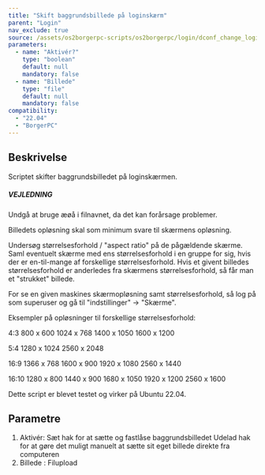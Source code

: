 ```yaml
---
title: "Skift baggrundsbillede på loginskærm"
parent: "Login"
nav_exclude: true
source: /assets/os2borgerpc-scripts/os2borgerpc/login/dconf_change_login_bg.sh
parameters:
  - name: "Aktivér?"
    type: "boolean"
    default: null
    mandatory: false
  - name: "Billede"
    type: "file"
    default: null
    mandatory: false
compatibility:  
  - "22.04"
  - "BorgerPC"
---
```


## Beskrivelse
Scriptet skifter baggrundsbilledet på loginskærmen.


##### VEJLEDNING #####

Undgå at bruge æøå i filnavnet, da det kan forårsage problemer.

Billedets opløsning skal som minimum svare til skærmens opløsning.

Undersøg størrelsesforhold / "aspect ratio" på de pågældende skærme. Saml eventuelt skærme med ens størrelsesforhold i en gruppe for sig, hvis der er en-til-mange af forskellige størrelsesforhold. Hvis et givent billedes størrelsesforhold er anderledes fra skærmens størrelsesforhold, så får man et "strukket" billede.

For se en given maskines skærmopløsning samt størrelsesforhold, så log på som superuser og gå til "indstillinger" -> "Skærme".

Eksempler på opløsninger til forskellige størrelsesforhold:

4:3
800 x 600
1024 x 768
1400 x 1050
1600 x 1200

5:4
1280 x 1024
2560 x 2048

16:9
1366 x 768
1600 x 900
1920 x 1080
2560 x 1440

16:10
1280 x 800
1440 x 900
1680 x 1050
1920 x 1200
2560 x 1600

Dette script er blevet testet og virker på Ubuntu 22.04.

## Parametre

1. Aktivér: 
    Sæt hak for at sætte og fastlåse baggrundsbilledet
    Udelad hak for at gøre det muligt manuelt at sætte sit eget billede direkte fra computeren
2. Billede : Filupload